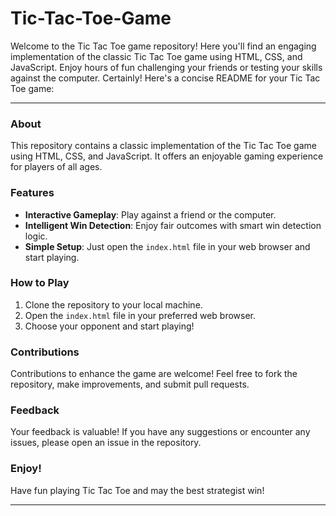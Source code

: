 # Tic-Tac-Toe-Game
Welcome to the Tic Tac Toe game repository! Here you'll find an engaging implementation of the classic Tic Tac Toe game using HTML, CSS, and JavaScript. Enjoy hours of fun challenging your friends or testing your skills against the computer.
Certainly! Here's a concise README for your Tic Tac Toe game:

---

### About
This repository contains a classic implementation of the Tic Tac Toe game using HTML, CSS, and JavaScript. It offers an enjoyable gaming experience for players of all ages.

### Features
- **Interactive Gameplay**: Play against a friend or the computer.
- **Intelligent Win Detection**: Enjoy fair outcomes with smart win detection logic.
- **Simple Setup**: Just open the `index.html` file in your web browser and start playing.

### How to Play
1. Clone the repository to your local machine.
2. Open the `index.html` file in your preferred web browser.
3. Choose your opponent and start playing!

### Contributions
Contributions to enhance the game are welcome! Feel free to fork the repository, make improvements, and submit pull requests.

### Feedback
Your feedback is valuable! If you have any suggestions or encounter any issues, please open an issue in the repository.

### Enjoy!
Have fun playing Tic Tac Toe and may the best strategist win!

--- 
